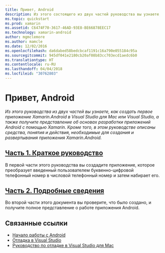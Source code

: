 ```yaml
---
title: Привет, Android
description: Из этого состоящего из двух частей руководства вы узнаете, как создать первое приложение Xamarin.Android в Visual Studio для Mac или Visual Studio. Вы также получите представление об основах разработки приложений Android с помощью Xamarin. Кроме того, в этом руководстве будут описаны средства, понятия и действия, необходимые для построения и развертывания приложения Xamarin.Android.
ms.topic: quickstart
ms.prod: xamarin
ms.assetid: C6474F70-3617-46AD-93E8-BE66878EEC17
ms.technology: xamarin-android
author: mgmclemore
ms.author: mamcle
ms.date: 12/02/2016
ms.openlocfilehash: da6dabed58bedcbcaf1191c16a790e055184c95a
ms.sourcegitcommit: 945df041e2180cb20af08b83cc703ecd1aedc6b0
ms.translationtype: HT
ms.contentlocale: ru-RU
ms.lasthandoff: 04/04/2018
ms.locfileid: "30762803"
---
```

# <a name="hello-android"></a>Привет, Android

_Из этого руководства из двух частей вы узнаете, как создать первое приложение Xamarin.Android в Visual Studio для Mac или Visual Studio, а также получите представление об основах разработки приложений Android с помощью Xamarin. Кроме того, в этом руководстве описаны средства, понятия и действия, необходимые для создания и развертывания приложения Xamarin.Android._

##  <a name="part-1-quickstartandroidget-startedhello-androidhello-android-quickstartmd"></a>[Часть 1. Краткое руководство](~/android/get-started/hello-android/hello-android-quickstart.md)

В первой части этого руководства вы создадите приложение, которое преобразует введенный пользователем буквенно-цифровой телефонный номер в числовой телефонный номер и затем набирает его.

##  <a name="part-2-deep-diveandroidget-startedhello-androidhello-android-deepdivemd"></a>[Часть 2. Подробные сведения](~/android/get-started/hello-android/hello-android-deepdive.md)

Во второй части этого документа вы проверите, что было создано, и получите полное представление о работе приложения Android.


## <a name="related-links"></a>Связанные ссылки

- [Начало работы с Android](http://developer.android.com/training/index.html)
- [Отладка в Visual Studio](http://msdn.microsoft.com/en-us/library/k0k771bt%28v=vs.90%29.aspx)
- [Руководство по отладке в Visual Studio для Mac](https://developer.xamarin.com/recipes/cross-platform/ide/debugging/)
